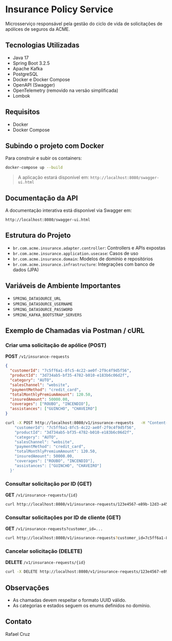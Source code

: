 # Insurance Policy Service

Microsserviço responsável pela gestão do ciclo de vida de solicitações de apólices de seguros da ACME.

## Tecnologias Utilizadas

- Java 17
- Spring Boot 3.2.5
- Apache Kafka
- PostgreSQL
- Docker e Docker Compose
- OpenAPI (Swagger)
- OpenTelemetry (removido na versão simplificada)
- Lombok

## Requisitos

- Docker
- Docker Compose

## Subindo o projeto com Docker

Para construir e subir os containers:

```bash
docker-compose up --build
```

> A aplicação estará disponível em: `http://localhost:8080/swagger-ui.html`

## Documentação da API

A documentação interativa está disponível via Swagger em:

```
http://localhost:8080/swagger-ui.html
```

## Estrutura do Projeto

- `br.com.acme.insurance.adapter.controller`: Controllers e APIs expostas
- `br.com.acme.insurance.application.usecase`: Casos de uso
- `br.com.acme.insurance.domain`: Modelos de domínio e repositórios
- `br.com.acme.insurance.infrastructure`: Integrações com banco de dados (JPA)

## Variáveis de Ambiente Importantes

- `SPRING_DATASOURCE_URL`
- `SPRING_DATASOURCE_USERNAME`
- `SPRING_DATASOURCE_PASSWORD`
- `SPRING_KAFKA_BOOTSTRAP_SERVERS`

## Exemplo de Chamadas via Postman / cURL

### Criar uma solicitação de apólice (POST)

**POST** `/v1/insurance-requests`

```json
{
  "customerId": "7c5ff6a1-8fc5-4c22-ae0f-2f9c4f9d5f56",
  "productId": "3d734ab5-bf35-4782-b010-e183b6c06d2f",
  "category": "AUTO",
  "salesChannel": "website",
  "paymentMethod": "credit_card",
  "totalMonthlyPremiumAmount": 120.50,
  "insuredAmount": 50000.00,
  "coverages": ["ROUBO", "INCENDIO"],
  "assistances": ["GUINCHO", "CHAVEIRO"]
}
```

```bash
curl -X POST http://localhost:8080/v1/insurance-requests   -H "Content-Type: application/json"   -d '{
    "customerId": "7c5ff6a1-8fc5-4c22-ae0f-2f9c4f9d5f56",
    "productId": "3d734ab5-bf35-4782-b010-e183b6c06d2f",
    "category": "AUTO",
    "salesChannel": "website",
    "paymentMethod": "credit_card",
    "totalMonthlyPremiumAmount": 120.50,
    "insuredAmount": 50000.00,
    "coverages": ["ROUBO", "INCENDIO"],
    "assistances": ["GUINCHO", "CHAVEIRO"]
  }'
```

### Consultar solicitação por ID (GET)

**GET** `/v1/insurance-requests/{id}`

```bash
curl http://localhost:8080/v1/insurance-requests/123e4567-e89b-12d3-a456-426614174000
```

### Consultar solicitações por ID de cliente (GET)

**GET** `/v1/insurance-requests?customer_id=...`

```bash
curl http://localhost:8080/v1/insurance-requests?customer_id=7c5ff6a1-8fc5-4c22-ae0f-2f9c4f9d5f56
```

### Cancelar solicitação (DELETE)

**DELETE** `/v1/insurance-requests/{id}`

```bash
curl -X DELETE http://localhost:8080/v1/insurance-requests/123e4567-e89b-12d3-a456-426614174000
```

## Observações

- As chamadas devem respeitar o formato UUID válido.
- As categorias e estados seguem os enums definidos no domínio.

## Contato

Rafael Cruz